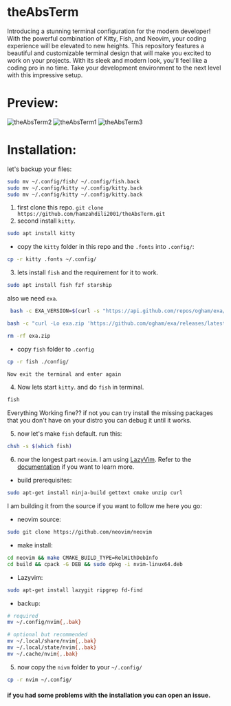 # theAbsTerm
Introducing a stunning terminal configuration for the modern developer! With the powerful combination of Kitty, Fish, and Neovim, your coding experience will be elevated to new heights. This repository features a beautiful and customizable terminal design that will make you excited to work on your projects. With its sleek and modern look, you'll feel like a coding pro in no time. Take your development environment to the next level with this impressive setup.

# Preview:
![theAbsTerm2](https://github.com/hamzahdili2001/theAbsTerm/assets/61630679/bf496500-5f2b-4546-b937-977766ec9922)
![theAbsTerm1](https://github.com/hamzahdili2001/theAbsTerm/assets/61630679/367bdd31-5a1d-49bf-ba92-cba71c10cc86)
![theAbsTerm3](https://github.com/hamzahdili2001/theAbsTerm/assets/61630679/c2126346-e7ef-42dd-bcaa-f38ef2b94e0f)

# Installation:
let's backup your files:
```bash
sudo mv ~/.config/fish/ ~/.config/fish.back
sudo mv ~/.config/kitty ~/.config/kitty.back
sudo mv ~/.config/kitty ~/.config/kitty.back
```
1. first clone this repo. `git clone https://github.com/hamzahdili2001/theAbsTerm.git`
2. second install `kitty`.
```bash
sudo apt install kitty
```
- copy the `kitty` folder in this repo and the `.fonts` into `.config/`:
```bash
cp -r kitty .fonts ~/.config/
```

3. lets install `fish` and the requirement for it to work.
```bash
sudo apt install fish fzf starship
```
also we need `exa`.
```bash
 bash -c EXA_VERSION=$(curl -s "https://api.github.com/repos/ogham/exa/releases/latest" | grep -Po '"tag_name": "v\K[0-9.]+')
 ```
```bash
bash -c "curl -Lo exa.zip 'https://github.com/ogham/exa/releases/latest/download/exa-linux-x86_64-v'$EXA_VERSION'.zip'"
```
```bash
rm -rf exa.zip
```

- copy `fish` folder to `.config`

```bash
cp -r fish ./config/

Now exit the terminal and enter again
```
4. Now lets start `kitty`. and do `fish` in terminal.
```bash
fish
```
Everything Working fine??
if not you can try install the missing packages that you don't have on your
distro you can debug it until it works.

5. now let's make `fish` default.
run this:
```bash
chsh -s $(which fish)
```

6. now the longest part `neovim`.
I am using [LazyVim](https://github.com/LazyVim/LazyVim).
Refer to the [documentation](https://lazyvim.github.io/installation) if you want to learn more.


- build prerequisites:
```bash
sudo apt-get install ninja-build gettext cmake unzip curl
```

I am building it from the source if you want to follow me here you go:
- neovim source:
```bash
sudo git clone https://github.com/neovim/neovim
```
- make install:
```bash
cd neovim && make CMAKE_BUILD_TYPE=RelWithDebInfo
cd build && cpack -G DEB && sudo dpkg -i nvim-linux64.deb
```

- Lazyvim:
```bash
sudo apt-get install lazygit ripgrep fd-find
```
- backup:
```bash
# required
mv ~/.config/nvim{,.bak}

# optional but recommended
mv ~/.local/share/nvim{,.bak}
mv ~/.local/state/nvim{,.bak}
mv ~/.cache/nvim{,.bak}
```

5. now copy the `nivm` folder to your `~/.config/`
```bash
cp -r nvim ~/.config/
```

#### if you had some problems with the installation you can open an issue.

